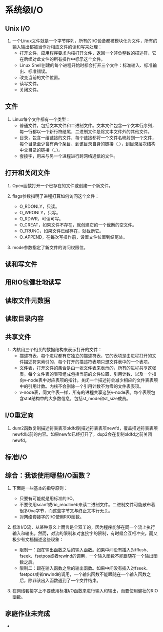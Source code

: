 # 系统级I/O #

## Unix I/O ##

1. 一个Linux文件就是一个字节序列，所有的I/O设备都被模块化为文件，所有的输入输出都被当作对相应文件的读和写来处理：
    - 打开文件，应用程序要求内核打开文件，返回一个非负整数的描述符，它在后续对此文件的所有操作中标示这个文件。
    - Linux Shell创建的每个进程开始时都会打开三个文件：标准输入、标准输出、标准错误。
    - 改变当前的文件位置。
    - 读写文件。
    - 关闭文件。

## 文件 ##

1. Linux每个文件都有一个类型：
    - 普通文件，包括文本文件和二进制文件。文本文件包含一个文本行序列，每一行都以一个新行符结尾，二进制文件是除文本文件外的其他文件。
    - 目录，包含一组链接的文件，每个链接都将一个文件名映射到一个文件，每个目录至少含有两个条目，到该目录自身的链接（.），到目录层次结构中父目录的链接（..）。
    - 套接字，用来与另一个进程进行跨网络通信的文件。

## 打开和关闭文件 ##

1. Open函数打开一个已存在的文件或创建一个新文件。

2. flags参数指明了进程打算如何访问这个文件：
    - O_RDONLY，只读。
    - O_WRONLY，只写。
    - O_RDWR，可读可写。
    - O_CREAT，如果文件不存在，就创建它的一个截断的空文件。
    - O_TRUNC，如果文件已经存在，就截断它。
    - O_APPEND，在每次写操作前，设置文件位置到结尾处。

3. mode参数指定了新文件的访问权限位。

## 读和写文件 ##

## 用RIO包健壮地读写 ##

## 读取文件元数据 ##

## 读取目录内容 ##

## 共享文件 ##

1. 内核用三个相关的数据结构来表示打开的文件：
    - 描述符表，每个进程都有它独立的描述符表，它的表项是由进程打开的文件描述符来索引的，每个打开的描述符表项只想文件表中的一个表项。
    - 文件表，打开文件的集合是由一张文件表来表示的，所有的进程共享这张表。每个文件表的表项组成包括当前的文件位置、引用计数、以及一个指向v-node表中对应表项的指针。关闭一个描述符会减少相应的文件表表项中的引用计数。内核不会删除一个引用计数不为零的文件表表项。
    - v-node表，同文件表一样，所有的进程共享这张v-node表。每个表项包含stat结构中的大多数信息，包括st_mode和st_size成员。

## I/O重定向 ##

1. dum2函数复制描述符表表项oldfd到描述符表表项newfd，覆盖描述符表表项newfd以前的内容。如果newfd已经打开了，dup2会在复制oldfd之前关闭newfd。

## 标准I/O ##

## 综合：我该使用哪些I/O函数？ ##

1. 下面是一些基本的指导原则：
    - 只要有可能就是用标准的I/O。
    - 不要使用scanf或rio_readlineb来读二进制文件。二进制文件可能散布着很多0xa字节，而这些字节又与终止文本行无关。
    - 对网络套接字的I/O使用RIO函数。

2. 标准I/O流，从某种意义上而言是全双工的，因为程序能够在同一个流上执行输入和输出。然而，对流的限制和对套接字的限制，有时候会互相冲突，而又极少有文档描述这些现象：
    - 限制一：跟在输出函数之后的输入函数。如果中间没有插入对fflush、fseek、fsetpos或者rewind的调用，一个输入函数不能跟随在一个输出函数之后。
    - 限制二：跟在输入函数之后的输出函数。如果中间没有插入对fseek、fsetpos或者rewind的调用，一个输出函数不能跟随在一个输入函数之后，除非该出入函数遇到了一个文件结束。

3. 在网络套接字上不要使用标准I/O函数来进行输入和输出，而要使用健壮的RIO函数。

## 家庭作业未完成 ##

- 
